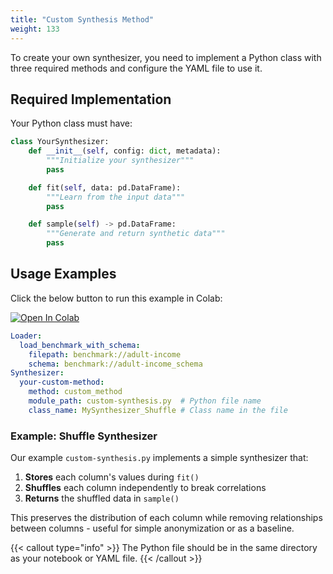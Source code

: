 ```yaml
---
title: "Custom Synthesis Method"
weight: 133
---
```


To create your own synthesizer, you need to implement a Python class with three required methods and configure the YAML file to use it.

## Required Implementation

Your Python class must have:

```python
class YourSynthesizer:
    def __init__(self, config: dict, metadata):
        """Initialize your synthesizer"""
        pass

    def fit(self, data: pd.DataFrame):
        """Learn from the input data"""
        pass

    def sample(self) -> pd.DataFrame:
        """Generate and return synthetic data"""
        pass
```

## Usage Examples

Click the below button to run this example in Colab:

[![Open In Colab](https://colab.research.google.com/assets/colab-badge.svg)](https://colab.research.google.com/github/nics-tw/petsard/blob/main/demo/petsard-yaml/synthesizer-yaml/custom-method.ipynb)

```yaml
Loader:
  load_benchmark_with_schema:
    filepath: benchmark://adult-income
    schema: benchmark://adult-income_schema
Synthesizer:
  your-custom-method:
    method: custom_method
    module_path: custom-synthesis.py  # Python file name
    class_name: MySynthesizer_Shuffle # Class name in the file
```

### Example: Shuffle Synthesizer

Our example `custom-synthesis.py` implements a simple synthesizer that:
1. **Stores** each column's values during `fit()`
2. **Shuffles** each column independently to break correlations
3. **Returns** the shuffled data in `sample()`

This preserves the distribution of each column while removing relationships between columns - useful for simple anonymization or as a baseline.

{{< callout type="info" >}}
The Python file should be in the same directory as your notebook or YAML file.
{{< /callout >}}